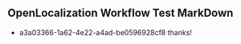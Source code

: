 ## OpenLocalization Workflow Test MarkDown
* a3a03366-1a62-4e22-a4ad-be0596928cf8 thanks!

<!--HONumber=Aug16_HO4-->



